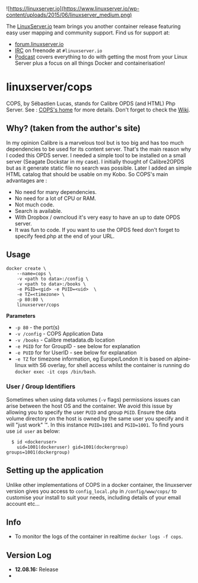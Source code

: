 ![https://linuxserver.io](https://www.linuxserver.io/wp-content/uploads/2015/06/linuxserver_medium.png)

The [LinuxServer.io](https://linuxserver.io) team brings you another container release featuring easy user mapping and community support. Find us for support at:
* [forum.linuxserver.io](https://forum.linuxserver.io)
* [IRC](https://www.linuxserver.io/index.php/irc/) on freenode at `#linuxserver.io`
* [Podcast](https://www.linuxserver.io/index.php/category/podcast/) covers everything to do with getting the most from your Linux Server plus a focus on all things Docker and containerisation!

# linuxserver/cops

COPS, by Sébastien Lucas, stands for Calibre OPDS (and HTML) Php Server.
See : [COPS's home](http://blog.slucas.fr/en/oss/calibre-opds-php-server) for more details.
Don't forget to check the [Wiki](https://github.com/seblucas/cops/wiki).

## Why? (taken from the author's site)
In my opinion Calibre is a marvelous tool but is too big and has too much
dependencies to be used for its content server.
That's the main reason why I coded this OPDS server. I needed a simple
tool to be installed on a small server (Seagate Dockstar in my case).
I initially thought of Calibre2OPDS but as it generate static file no
search was possible.
Later I added an simple HTML catalog that should be usable on my Kobo.
So COPS's main advantages are :
 * No need for many dependencies.
 * No need for a lot of CPU or RAM.
 * Not much code.
 * Search is available.
 * With Dropbox / owncloud it's very easy to have an up to date OPDS server.
 * It was fun to code.
If you want to use the OPDS feed don't forget to specify feed.php at the end of your URL.

## Usage
```
docker create \
    --name=cops \
    -v <path to data>:/config \
    -v <path to data>:/books \
    -e PGID=<gid> -e PUID=<uid>  \
    -e TZ=<timezone> \
    -p 80:80 \
    linuxserver/cops
```
**Parameters**
* `-p 80` - the port(s)
* `-v /config` - COPS Application Data
* `-v /books` - Calibre metadata.db location
* `-e PGID` for for GroupID - see below for explanation
* `-e PUID` for for UserID - see below for explanation
* `-e TZ` for timezone information, eg Europe/London
It is based on alpine-linux with S6 overlay, for shell access whilst the container is running do `docker exec -it cops /bin/bash`.
### User / Group Identifiers
Sometimes when using data volumes (`-v` flags) permissions issues can arise between the host OS and the container. We avoid this issue by allowing you to specify the user `PUID` and group `PGID`. Ensure the data volume directory on the host is owned by the same user you specify and it will "just work" ™.
In this instance `PUID=1001` and `PGID=1001`. To find yours use `id user` as below:
```
  $ id <dockeruser>
    uid=1001(dockeruser) gid=1001(dockergroup) groups=1001(dockergroup)
```
## Setting up the application 
Unlike other implementations of COPS in a docker container,  the linuxserver version gives you access to `config_local.php` in `/config/www/cops/` to customise your install to suit your needs, including details of your email account etc...
## Info
* To monitor the logs of the container in realtime `docker logs -f cops`.
## Version Log
+ **12.08.16:** Release
+ 
